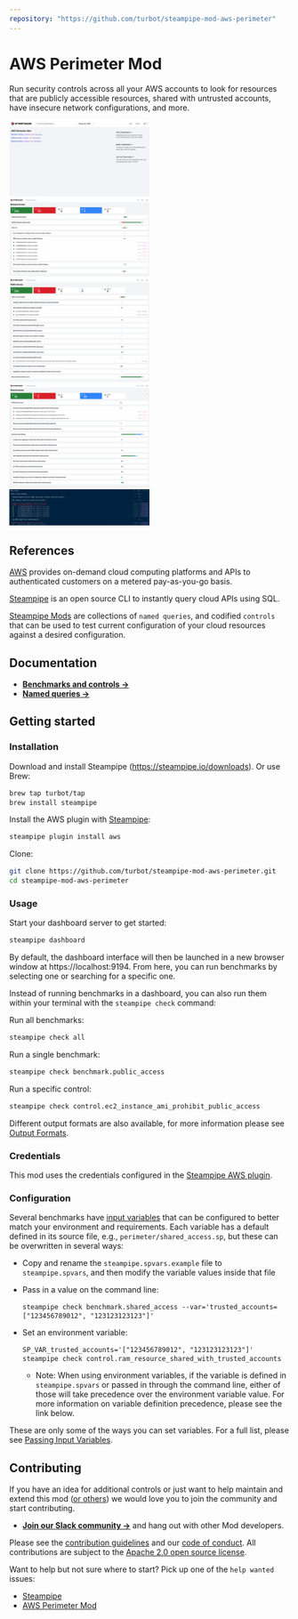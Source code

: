 ```yaml
---
repository: "https://github.com/turbot/steampipe-mod-aws-perimeter"
---
```


# AWS Perimeter Mod

Run security controls across all your AWS accounts to look for resources that are publicly accessible resources, shared with untrusted accounts, have insecure network configurations, and more.

<img src="https://raw.githubusercontent.com/turbot/steampipe-mod-aws-perimeter/main/docs/images/aws_perimeter_dashboard.png" width="50%" type="thumbnail"/>
<img src="https://raw.githubusercontent.com/turbot/steampipe-mod-aws-perimeter/main/docs/images/aws_perimeter_network_access_dashboard.png" width="50%" type="thumbnail"/>
<img src="https://raw.githubusercontent.com/turbot/steampipe-mod-aws-perimeter/main/docs/images/aws_perimeter_public_access_dashboard.png" width="50%" type="thumbnail"/>
<img src="https://raw.githubusercontent.com/turbot/steampipe-mod-aws-perimeter/main/docs/images/aws_perimeter_shared_access_dashboard.png" width="50%" type="thumbnail"/>
<img src="https://raw.githubusercontent.com/turbot/steampipe-mod-aws-perimeter/main/docs/images/aws_perimeter_public_access_output.png" width="50%" type="thumbnail"/>

## References

[AWS](https://aws.amazon.com/) provides on-demand cloud computing platforms and APIs to authenticated customers on a metered pay-as-you-go basis.

[Steampipe](https://steampipe.io) is an open source CLI to instantly query cloud APIs using SQL.

[Steampipe Mods](https://steampipe.io/docs/reference/mod-resources#mod) are collections of `named queries`, and codified `controls` that can be used to test current configuration of your cloud resources against a desired configuration.

## Documentation

- **[Benchmarks and controls →](https://hub.steampipe.io/mods/turbot/aws_perimeter/controls)**
- **[Named queries →](https://hub.steampipe.io/mods/turbot/aws_perimeter/queries)**

## Getting started

### Installation

Download and install Steampipe (https://steampipe.io/downloads). Or use Brew:

```sh
brew tap turbot/tap
brew install steampipe
```

Install the AWS plugin with [Steampipe](https://steampipe.io):

```sh
steampipe plugin install aws
```

Clone:

```sh
git clone https://github.com/turbot/steampipe-mod-aws-perimeter.git
cd steampipe-mod-aws-perimeter
```

### Usage

Start your dashboard server to get started:

```sh
steampipe dashboard
```

By default, the dashboard interface will then be launched in a new browser
window at https://localhost:9194. From here, you can run benchmarks by
selecting one or searching for a specific one.

Instead of running benchmarks in a dashboard, you can also run them within your
terminal with the `steampipe check` command:

Run all benchmarks:

```sh
steampipe check all
```

Run a single benchmark:

```sh
steampipe check benchmark.public_access
```

Run a specific control:

```sh
steampipe check control.ec2_instance_ami_prohibit_public_access
```

Different output formats are also available, for more information please see
[Output Formats](https://steampipe.io/docs/reference/cli/check#output-formats).

### Credentials

This mod uses the credentials configured in the [Steampipe AWS plugin](https://hub.steampipe.io/plugins/turbot/aws).

### Configuration

Several benchmarks have [input variables](https://steampipe.io/docs/using-steampipe/mod-variables) that can be configured to better match your environment and requirements. Each variable has a default defined in its source file, e.g., `perimeter/shared_access.sp`, but these can be overwritten in several ways:

- Copy and rename the `steampipe.spvars.example` file to `steampipe.spvars`, and then modify the variable values inside that file
- Pass in a value on the command line:

  ```shell
  steampipe check benchmark.shared_access --var='trusted_accounts=["123456789012", "123123123123"]'
  ```

- Set an environment variable:

  ```shell
  SP_VAR_trusted_accounts='["123456789012", "123123123123"]' steampipe check control.ram_resource_shared_with_trusted_accounts
  ```

  - Note: When using environment variables, if the variable is defined in `steampipe.spvars` or passed in through the command line, either of those will take precedence over the environment variable value. For more information on variable definition precedence, please see the link below.

These are only some of the ways you can set variables. For a full list, please see [Passing Input Variables](https://steampipe.io/docs/using-steampipe/mod-variables#passing-input-variables).

## Contributing

If you have an idea for additional controls or just want to help maintain and extend this mod ([or others](https://github.com/topics/steampipe-mod)) we would love you to join the community and start contributing.

- **[Join our Slack community →](https://steampipe.io/community/join)** and hang out with other Mod developers.

Please see the [contribution guidelines](https://github.com/turbot/steampipe/blob/main/CONTRIBUTING.md) and our [code of conduct](https://github.com/turbot/steampipe/blob/main/CODE_OF_CONDUCT.md). All contributions are subject to the [Apache 2.0 open source license](https://github.com/turbot/steampipe-mod-aws-perimeter/blob/main/LICENSE).

Want to help but not sure where to start? Pick up one of the `help wanted` issues:

- [Steampipe](https://github.com/turbot/steampipe/labels/help%20wanted)
- [AWS Perimeter Mod](https://github.com/turbot/steampipe-mod-aws-perimeter/labels/help%20wanted)
